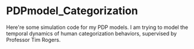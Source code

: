 # PDPmodel_Categorization

Here're some simulation code for my PDP models. 
I am trying to model the temporal dynamics of human categorization behaviors, supervised by Professor Tim Rogers. 
